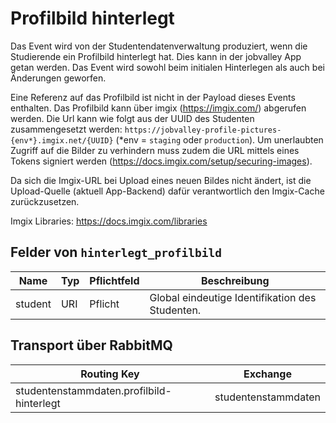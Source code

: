 # Profilbild hinterlegt

Das Event wird von der Studentendatenverwaltung produziert, wenn die Studierende ein Profilbild hinterlegt hat. Dies kann in der jobvalley App getan werden. Das Event wird sowohl beim initialen Hinterlegen als auch bei Änderungen geworfen.

Eine Referenz auf das Profilbild ist nicht in der Payload dieses Events enthalten. Das Profilbild kann über imgix (https://imgix.com/) abgerufen werden. Die Url kann wie folgt aus der UUID des Studenten zusammengesetzt werden:
`https://jobvalley-profile-pictures-{env*}.imgix.net/{UUID}` (\*env = `staging` oder `production`).
Um unerlaubten Zugriff auf die Bilder zu verhindern muss zudem die URL mittels eines Tokens signiert werden (https://docs.imgix.com/setup/securing-images).

Da sich die Imgix-URL bei Upload eines neuen Bildes nicht ändert, ist die Upload-Quelle (aktuell App-Backend) dafür verantwortlich den Imgix-Cache zurückzusetzen.

Imgix Libraries: https://docs.imgix.com/libraries

## Felder von `hinterlegt_profilbild`

| Name            | Typ     | Pflichtfeld | Beschreibung                                    |
| --------------- | ------- | ----------- | ----------------------------------------------- |
| student         | URI     | Pflicht     | Global eindeutige Identifikation des Studenten. |


## Transport über RabbitMQ

| Routing Key                              | Exchange            |
| ---------------------------------------- | ------------------- |
| studentenstammdaten.profilbild-hinterlegt| studentenstammdaten |
